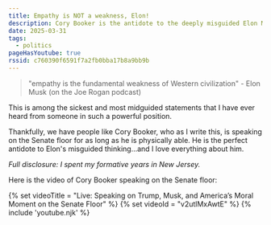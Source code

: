 ```yaml
---
title: Empathy is NOT a weakness, Elon!
description: Cory Booker is the antidote to the deeply misguided Elon Musk.
date: 2025-03-31
tags:
  - politics
pageHasYoutube: true
rssid: c760390f6591f7a2fb0bba17b8a9bb9b
---
```


> "empathy is the fundamental weakness of Western civilization" - Elon Musk (on the Joe Rogan podcast)

This is among the sickest and most midguided statements that I have ever heard from someone in such a powerful position.

Thankfully, we have people like Cory Booker, who as I write this, is speaking on the Senate floor for as long as he is physically able. He is the perfect antidote to Elon's misguided thinking...and I love everything about him.

_Full disclosure: I spent my formative years in New Jersey._

Here is the video of Cory Booker speaking on the Senate floor:

{% set videoTitle = "Live: Speaking on Trump, Musk, and America’s Moral Moment on the Senate Floor" %}
{% set videoId = "v2utlMxAwtE" %}
{% include 'youtube.njk' %}
